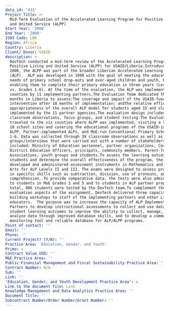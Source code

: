```yaml
---
data_id: '433'
Project Title: >-
  Mid-Term Evaluation of the Accelerated Learning Program for Positive Living
  and United Service (ALPP)
Start Year: '2008'
End Year: '2008'
ISO3 Code: LBR
Region: Africa
Country: Liberia
Client/ Donor: USAID
description: >-
  DevTech conducted a mid-term review of the Accelerated Learning Program for
  Positive Living and United Service (ALPP) for USAID/Liberia.Introduced in
  2006, the ALPP was part of the broader Liberian Accelerated Learning Program
  (ALP).  ALP was developed in 1998 with the goal of meeting the educational
  needs of primary school drop-outs and over-aged children and youth, by
  enabling them to complete their primary education in three years (Levels 1-III
  vs. Grades 1-6). At the time of the evaluation, the ALP was implemented in 10
  counties by 11 implementing partners.The Evaluation Team dedicated three
  months in Liberia to assess:The coverage and impact of the USAID-funded ALPP
  intervention after 18 months of implementation; andThe relative efficacy and
  appropriateness of the overall ALP model for students aged 15 and older as
  implemented by the 11 partner agencies.The evaluation design included
  classroom observations, focus groups, and student testing.The Evaluation Team
  traveled to the six counties where ALPP was implemented, visiting a total of
  18 school sites and covering the educational programs of the USAID-implemented
  ALPP, Partner-implemented ALPs, and MoE-run Conventional Primary School Grades
  1-6. Data was collected through 39 classroom observations as well as focus
  groups/interviews that were carried out with a number of stakeholders, which
  included: Ministry of Education personnel, partner organizations, County and
  District Education Officers, principals, community members, Parent-Teacher
  Associations, youth groups and students.To assess the learning outcomes of ALP
  students and determine the overall effectiveness of the program, the Team
  developed and administered assessment instruments in Mathematics and Language
  Arts for ALP Levels II and III. The exams were designed to assess proficiency
  in specific skills such as subtraction, division, use of pronouns, and
  comprehension. To provide comparative data, the tests were also administered
  to students in MoE Grades 3 and 5 and to students in ALP partner programs. In
  total, 806 students were tested by the DevTech team.To complement the
  evaluation aspects of the assignment, DevTech delivered three capacity
  building workshops to staff of the implementing partners and other Liberian
  educators.  The purpose was to increase the capacity of ALP Implementing
  Partners to develop instructional assessments to collect and use data on ALP
  student learning outcomes to improve the ability to collect, manage, and
  analyze data through improved database skills, and to develop a common
  monitoring tool and reliable database for ALP/ALPP programs.
Point of contact: ''
Email: ''
Phone: ''
Current Project? (Y/N): ''
Practice Area: 'Education, Gender, and Youth'
Prime: x
Contract Value USD: ''
M&E Practice Area: ''
Public Financial Management and Fiscal Sustainability Practice Area: ''
Contract Number: N/A
Sub: ''
Link: ''
'Education, Gender, and Youth Development Practice Area': x
Link to the document file: Link
Knowledge Management and Data Analytics Practice Area: ''
Document Title: ''
Subcontract Number/Order Number/Grant Number: ''
---
```

